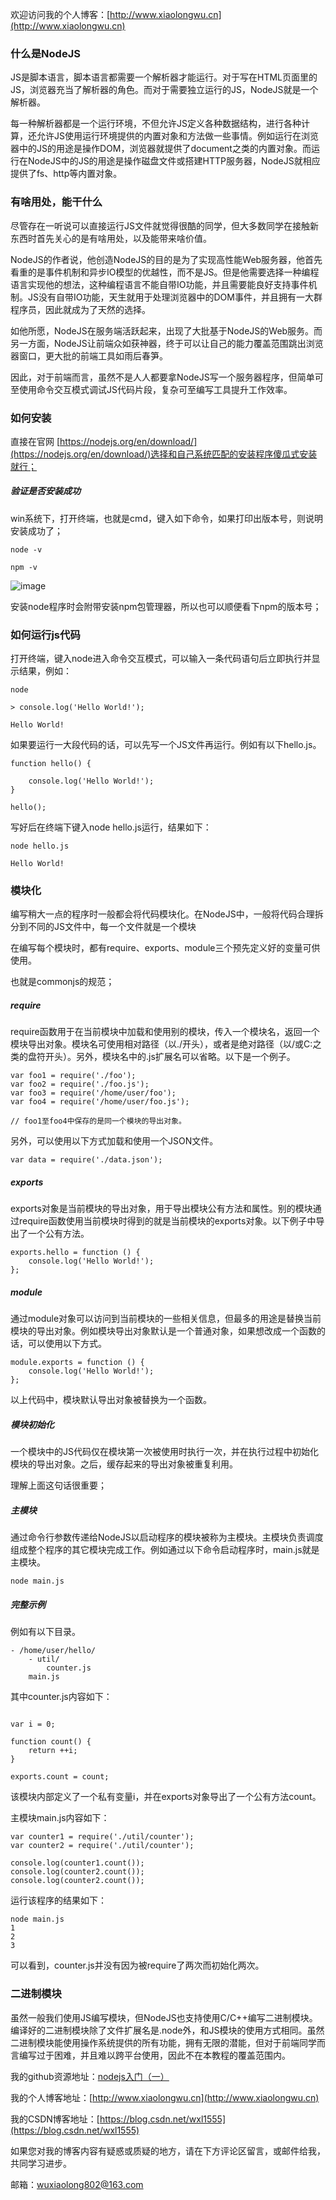 欢迎访问我的个人博客：[http://www.xiaolongwu.cn](http://www.xiaolongwu.cn)

### 什么是NodeJS
JS是脚本语言，脚本语言都需要一个解析器才能运行。对于写在HTML页面里的JS，浏览器充当了解析器的角色。而对于需要独立运行的JS，NodeJS就是一个解析器。

每一种解析器都是一个运行环境，不但允许JS定义各种数据结构，进行各种计算，还允许JS使用运行环境提供的内置对象和方法做一些事情。例如运行在浏览器中的JS的用途是操作DOM，浏览器就提供了document之类的内置对象。而运行在NodeJS中的JS的用途是操作磁盘文件或搭建HTTP服务器，NodeJS就相应提供了fs、http等内置对象。
### 有啥用处，能干什么
尽管存在一听说可以直接运行JS文件就觉得很酷的同学，但大多数同学在接触新东西时首先关心的是有啥用处，以及能带来啥价值。

NodeJS的作者说，他创造NodeJS的目的是为了实现高性能Web服务器，他首先看重的是事件机制和异步IO模型的优越性，而不是JS。但是他需要选择一种编程语言实现他的想法，这种编程语言不能自带IO功能，并且需要能良好支持事件机制。JS没有自带IO功能，天生就用于处理浏览器中的DOM事件，并且拥有一大群程序员，因此就成为了天然的选择。

如他所愿，NodeJS在服务端活跃起来，出现了大批基于NodeJS的Web服务。而另一方面，NodeJS让前端众如获神器，终于可以让自己的能力覆盖范围跳出浏览器窗口，更大批的前端工具如雨后春笋。

因此，对于前端而言，虽然不是人人都要拿NodeJS写一个服务器程序，但简单可至使用命令交互模式调试JS代码片段，复杂可至编写工具提升工作效率。

### 如何安装
直接在官网 [https://nodejs.org/en/download/](https://nodejs.org/en/download/)选择和自己系统匹配的安装程序傻瓜式安装就行；

##### 验证是否安装成功

win系统下，打开终端，也就是cmd，键入如下命令，如果打印出版本号，则说明安装成功了；

```
node -v

npm -v
```
![image](http://olv6wm3nj.bkt.clouddn.com/18-9-13/1814247.jpg)

安装node程序时会附带安装npm包管理器，所以也可以顺便看下npm的版本号；
### 如何运行js代码
打开终端，键入node进入命令交互模式，可以输入一条代码语句后立即执行并显示结果，例如：
```
node

> console.log('Hello World!');

Hello World!
```
如果要运行一大段代码的话，可以先写一个JS文件再运行。例如有以下hello.js。
```
function hello() {

    console.log('Hello World!');
}

hello();
```
写好后在终端下键入node hello.js运行，结果如下：

```
node hello.js

Hello World!
```
### 模块化
编写稍大一点的程序时一般都会将代码模块化。在NodeJS中，一般将代码合理拆分到不同的JS文件中，每一个文件就是一个模块

在编写每个模块时，都有require、exports、module三个预先定义好的变量可供使用。

也就是commonjs的规范；
##### require
require函数用于在当前模块中加载和使用别的模块，传入一个模块名，返回一个模块导出对象。模块名可使用相对路径（以./开头），或者是绝对路径（以/或C:之类的盘符开头）。另外，模块名中的.js扩展名可以省略。以下是一个例子。
```
var foo1 = require('./foo');
var foo2 = require('./foo.js');
var foo3 = require('/home/user/foo');
var foo4 = require('/home/user/foo.js');
 
// foo1至foo4中保存的是同一个模块的导出对象。
```

另外，可以使用以下方式加载和使用一个JSON文件。
```
var data = require('./data.json');
```
##### exports
exports对象是当前模块的导出对象，用于导出模块公有方法和属性。别的模块通过require函数使用当前模块时得到的就是当前模块的exports对象。以下例子中导出了一个公有方法。

```
exports.hello = function () {
    console.log('Hello World!');
};
```
##### module
通过module对象可以访问到当前模块的一些相关信息，但最多的用途是替换当前模块的导出对象。例如模块导出对象默认是一个普通对象，如果想改成一个函数的话，可以使用以下方式。


```
module.exports = function () {
    console.log('Hello World!');
};
```
以上代码中，模块默认导出对象被替换为一个函数。

##### 模块初始化
一个模块中的JS代码仅在模块第一次被使用时执行一次，并在执行过程中初始化模块的导出对象。之后，缓存起来的导出对象被重复利用。

理解上面这句话很重要；
##### 主模块
通过命令行参数传递给NodeJS以启动程序的模块被称为主模块。主模块负责调度组成整个程序的其它模块完成工作。例如通过以下命令启动程序时，main.js就是主模块。

```
node main.js
```
##### 完整示例
例如有以下目录。
```
- /home/user/hello/
    - util/
        counter.js
    main.js
```
其中counter.js内容如下：
```

var i = 0;
 
function count() {
    return ++i;
}
 
exports.count = count;
```
该模块内部定义了一个私有变量i，并在exports对象导出了一个公有方法count。

主模块main.js内容如下：


```
var counter1 = require('./util/counter');
var counter2 = require('./util/counter');
 
console.log(counter1.count());
console.log(counter2.count());
console.log(counter2.count());
```
运行该程序的结果如下：
```
node main.js
1
2
3
```
可以看到，counter.js并没有因为被require了两次而初始化两次。
### 二进制模块
虽然一般我们使用JS编写模块，但NodeJS也支持使用C/C++编写二进制模块。编译好的二进制模块除了文件扩展名是.node外，和JS模块的使用方式相同。虽然二进制模块能使用操作系统提供的所有功能，拥有无限的潜能，但对于前端同学而言编写过于困难，并且难以跨平台使用，因此不在本教程的覆盖范围内。


我的github资源地址：[nodejs入门（一）](https://github.com/LeonWuV/FE-blog-repository/blob/master/nodejs/nodejs%E5%85%A5%E9%97%A8%EF%BC%88%E4%B8%80%EF%BC%89.md)

我的个人博客地址：[http://www.xiaolongwu.cn](http://www.xiaolongwu.cn)

我的CSDN博客地址：[https://blog.csdn.net/wxl1555](https://blog.csdn.net/wxl1555)

如果您对我的博客内容有疑惑或质疑的地方，请在下方评论区留言，或邮件给我，共同学习进步。

邮箱：wuxiaolong802@163.com